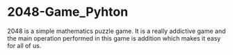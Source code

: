 # 2048-Game_Pyhton
2048 is a simple mathematics puzzle game. It is a really addictive game and the main operation performed in this game is addition which makes it easy for all of us.
